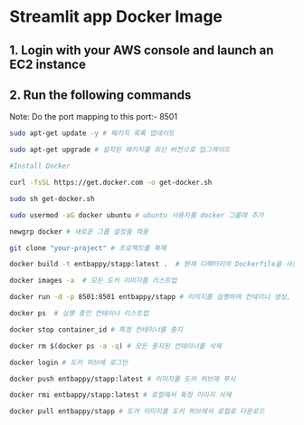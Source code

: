 # Streamlit app Docker Image

## 1. Login with your AWS console and launch an EC2 instance
## 2. Run the following commands

Note: Do the port mapping to this port:- 8501

```bash
sudo apt-get update -y # 패키지 목록 업데이트

sudo apt-get upgrade # 설치된 패키지를 최신 버전으로 업그레이드

#Install Docker

curl -fsSL https://get.docker.com -o get-docker.sh 

sudo sh get-docker.sh

sudo usermod -aG docker ubuntu # ubuntu 사용자를 docker 그룹에 추가

newgrp docker # 새로운 그룹 설정을 적용
```

```bash
git clone "your-project" # 프로젝트를 복제
```

```bash
docker build -t entbappy/stapp:latest .  # 현재 디렉터리의 Dockerfile을 사용하여 이미지 빌드
```

```bash
docker images -a  # 모든 도커 이미지를 리스트업
```

```bash
docker run -d -p 8501:8501 entbappy/stapp # 이미지를 실행하여 컨테이너 생성, 포트 8501로 매핑
```

```bash
docker ps  # 실행 중인 컨테이너 리스트업
```

```bash
docker stop container_id # 특정 컨테이너를 중지
```

```bash
docker rm $(docker ps -a -q) # 모든 중지된 컨테이너를 삭제
```

```bash
docker login # 도커 허브에 로그인
```

```bash
docker push entbappy/stapp:latest # 이미지를 도커 허브에 푸시
```

```bash
docker rmi entbappy/stapp:latest # 로컬에서 특정 이미지 삭제
```

```bash
docker pull entbappy/stapp # 도커 이미지를 도커 허브에서 로컬로 다운로드
```






